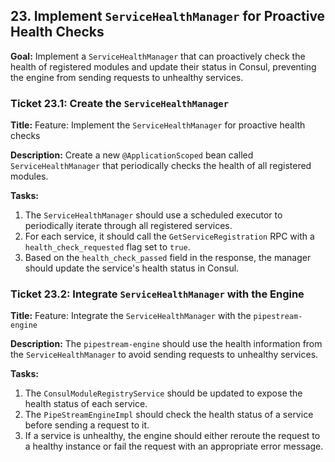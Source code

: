 ## 23. Implement `ServiceHealthManager` for Proactive Health Checks

**Goal:** Implement a `ServiceHealthManager` that can proactively check the health of registered modules and update their status in Consul, preventing the engine from sending requests to unhealthy services.

### Ticket 23.1: Create the `ServiceHealthManager`

**Title:** Feature: Implement the `ServiceHealthManager` for proactive health checks

**Description:**
Create a new `@ApplicationScoped` bean called `ServiceHealthManager` that periodically checks the health of all registered modules.

**Tasks:**
1.  The `ServiceHealthManager` should use a scheduled executor to periodically iterate through all registered services.
2.  For each service, it should call the `GetServiceRegistration` RPC with a `health_check_requested` flag set to `true`.
3.  Based on the `health_check_passed` field in the response, the manager should update the service's health status in Consul.

### Ticket 23.2: Integrate `ServiceHealthManager` with the Engine

**Title:** Feature: Integrate the `ServiceHealthManager` with the `pipestream-engine`

**Description:**
The `pipestream-engine` should use the health information from the `ServiceHealthManager` to avoid sending requests to unhealthy services.

**Tasks:**
1.  The `ConsulModuleRegistryService` should be updated to expose the health status of each service.
2.  The `PipeStreamEngineImpl` should check the health status of a service before sending a request to it.
3.  If a service is unhealthy, the engine should either reroute the request to a healthy instance or fail the request with an appropriate error message.
